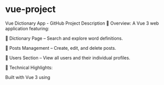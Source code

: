 # vue-project

Vue Dictionary App - GitHub Project Description
🔹 Overview:
A Vue 3 web application featuring:

📖 Dictionary Page – Search and explore word definitions.

📝 Posts Management – Create, edit, and delete posts.

👥 Users Section – View all users and their individual profiles.

🔹 Technical Highlights:

Built with Vue 3 using <script setup> syntax for cleaner and more efficient code.

Modern state management with Composition API (ref, reactive, computed).

Custom hooks and reusable composables for better logic organization.

Dynamic routing with Vue Router.

Responsive UI with CSS/Bootstrap.

🔹 Key Features:
✔ Real-time word search (Dictionary API integration)
✔ CRUD operations for posts (Create, Read, Update, Delete)
✔ User profile system with detailed views
✔ Form validation & reactivity using Vue’s latest patterns

🔹 Why Check This Out?

Follows best practices in Vue 3 development.

Uses modern <script setup> for better readability.

Clean, modular, and scalable structure.


## Project setup
```
npm install
```

### Compiles and hot-reloads for development
```
npm run serve
```

### Compiles and minifies for production
```
npm run build
```

### Lints and fixes files
```
npm run lint
```
